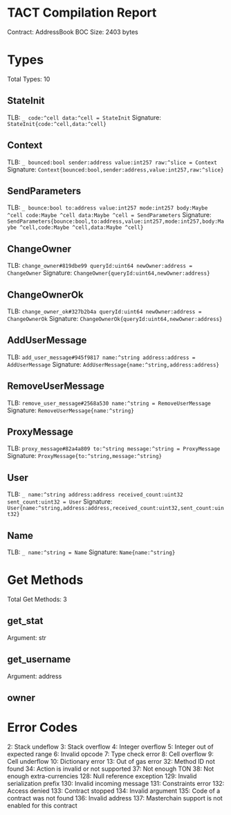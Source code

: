 # TACT Compilation Report
Contract: AddressBook
BOC Size: 2403 bytes

# Types
Total Types: 10

## StateInit
TLB: `_ code:^cell data:^cell = StateInit`
Signature: `StateInit{code:^cell,data:^cell}`

## Context
TLB: `_ bounced:bool sender:address value:int257 raw:^slice = Context`
Signature: `Context{bounced:bool,sender:address,value:int257,raw:^slice}`

## SendParameters
TLB: `_ bounce:bool to:address value:int257 mode:int257 body:Maybe ^cell code:Maybe ^cell data:Maybe ^cell = SendParameters`
Signature: `SendParameters{bounce:bool,to:address,value:int257,mode:int257,body:Maybe ^cell,code:Maybe ^cell,data:Maybe ^cell}`

## ChangeOwner
TLB: `change_owner#819dbe99 queryId:uint64 newOwner:address = ChangeOwner`
Signature: `ChangeOwner{queryId:uint64,newOwner:address}`

## ChangeOwnerOk
TLB: `change_owner_ok#327b2b4a queryId:uint64 newOwner:address = ChangeOwnerOk`
Signature: `ChangeOwnerOk{queryId:uint64,newOwner:address}`

## AddUserMessage
TLB: `add_user_message#945f9817 name:^string address:address = AddUserMessage`
Signature: `AddUserMessage{name:^string,address:address}`

## RemoveUserMessage
TLB: `remove_user_message#2568a530 name:^string = RemoveUserMessage`
Signature: `RemoveUserMessage{name:^string}`

## ProxyMessage
TLB: `proxy_message#82a4a809 to:^string message:^string = ProxyMessage`
Signature: `ProxyMessage{to:^string,message:^string}`

## User
TLB: `_ name:^string address:address received_count:uint32 sent_count:uint32 = User`
Signature: `User{name:^string,address:address,received_count:uint32,sent_count:uint32}`

## Name
TLB: `_ name:^string = Name`
Signature: `Name{name:^string}`

# Get Methods
Total Get Methods: 3

## get_stat
Argument: str

## get_username
Argument: address

## owner

# Error Codes
2: Stack undeflow
3: Stack overflow
4: Integer overflow
5: Integer out of expected range
6: Invalid opcode
7: Type check error
8: Cell overflow
9: Cell underflow
10: Dictionary error
13: Out of gas error
32: Method ID not found
34: Action is invalid or not supported
37: Not enough TON
38: Not enough extra-currencies
128: Null reference exception
129: Invalid serialization prefix
130: Invalid incoming message
131: Constraints error
132: Access denied
133: Contract stopped
134: Invalid argument
135: Code of a contract was not found
136: Invalid address
137: Masterchain support is not enabled for this contract